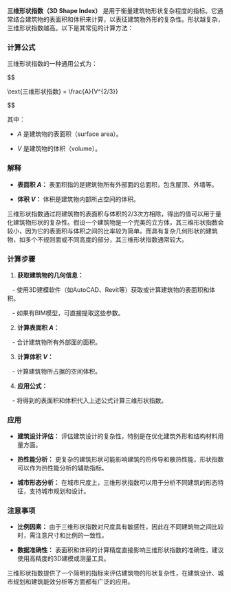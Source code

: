 **三维形状指数（3D Shape Index）** 是用于衡量建筑物形状复杂程度的指标。它通常结合建筑物的表面积和体积来计算，以表征建筑物外形的复杂性。形状越复杂，三维形状指数越高。以下是其常见的计算方法：

  

### 计算公式

三维形状指数的一种通用公式为：

  

$$

\text{三维形状指数} = \frac{A}{V^{2/3}}

$$

  

其中：

- $A$ 是建筑物的表面积（surface area）。

- $V$ 是建筑物的体积（volume）。

  

### 解释

- **表面积 $A$：** 表面积指的是建筑物所有外部面的总面积，包含屋顶、外墙等。

- **体积 $V$：** 体积是建筑物内部所占空间的体积。

  

三维形状指数通过将建筑物的表面积与体积的2/3次方相除，得出的值可以用于量化建筑物形状的复杂性。假设一个建筑物是一个完美的立方体，其三维形状指数会较小，因为它的表面积与体积之间的比率较为简单。而具有复杂几何形状的建筑物，如多个不规则面或不同高度的部分，其三维形状指数通常较大。

  

### 计算步骤

1. **获取建筑物的几何信息：**

   - 使用3D建模软件（如AutoCAD、Revit等）获取或计算建筑物的表面积和体积。

   - 如果有BIM模型，可直接提取这些参数。

  

2. **计算表面积 $A$：**

   - 合计建筑物所有外部面的面积。

  

3. **计算体积 $V$：**

   - 计算建筑物所占据的空间体积。

  

4. **应用公式：**

   - 将得到的表面积和体积代入上述公式计算三维形状指数。

  

### 应用

- **建筑设计评估：** 评估建筑设计的复杂性，特别是在优化建筑外形和结构材料用量方面。

- **热性能分析：** 更复杂的建筑形状可能影响建筑的热传导和散热性能，形状指数可以作为热性能分析的辅助指标。

- **城市形态分析：** 在城市尺度上，三维形状指数可以用于分析不同建筑的形态特征，支持城市规划和设计。

  

### 注意事项

- **比例因素：** 由于三维形状指数对尺度具有敏感性，因此在不同建筑物之间比较时，需注意尺寸和比例的一致性。

- **数据准确性：** 表面积和体积的计算精度直接影响三维形状指数的准确性，建议使用高精度的3D建模或测量工具。

  

三维形状指数提供了一个简明的指标来评估建筑物的形状复杂性，在建筑设计、城市规划和建筑能效分析等方面都有广泛的应用。